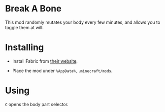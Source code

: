 # Break A Bone

This mod randomly mutates your body every few minutes, and allows you to toggle them at will.

# Installing

- Install Fabric from [their website](http://fabricmc.net/).

- Place the mod under `%AppData%`, `.minecraft/mods`.

# Using

`C` opens the body part selector.